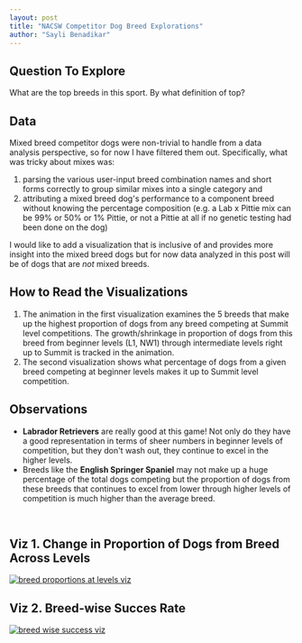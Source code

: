 ```yaml
---
layout: post
title: "NACSW Competitor Dog Breed Explorations"
author: "Sayli Benadikar"
---
```

## Question To Explore

What are the top breeds in this sport. By what definition of top?

## Data

Mixed breed competitor dogs were non-trivial to handle from a data analysis perspective, so for now I have filtered them out. Specifically, what was tricky about mixes was:
1. parsing the various user-input breed combination names and short forms correctly to group similar mixes into a single category and 
2. attributing a mixed breed dog's performance to a component breed without knowing the percentage composition (e.g. a Lab x Pittie mix can be 99% or 50% or 1% Pittie, or not a Pittie at all if no genetic testing had been done on the dog) 

I would like to add a visualization that is inclusive of and provides more insight into the mixed breed dogs but for now data analyzed in this post will be of dogs that are *not* mixed breeds.

## How to Read the Visualizations
1. The animation in the first visualization examines the 5 breeds that make up the highest proportion of dogs from any breed competing at Summit level competitions. The growth/shrinkage in proportion of dogs from this breed from beginner levels (L1, NW1) through intermediate levels right up to Summit is tracked in the animation.
2. The second visualization shows what percentage of dogs from a given breed competing at beginner levels makes it up to Summit level competition.

## Observations
- **Labrador Retrievers** are really good at this game! Not only do they have a good representation in terms of sheer numbers in beginner levels of competition, but they don't wash out, they continue to excel in the higher levels.
- Breeds like the **English Springer Spaniel** may not make up a huge percentage of the total dogs competing but the proportion of dogs from these breeds that continues to excel from lower through higher levels of competition is much higher than the average breed.
<br/>

## Viz 1. Change in Proportion of Dogs from Breed Across Levels
[![breed proportions at levels viz](https://saylibenadikar.github.io/snoot-scoop/breeds/breed_proportions_at_levels.png)](https://saylibenadikar.github.io/snoot-scoop/breeds/breed_proportions_at_levels.png)

## Viz 2. Breed-wise Succes Rate

[![breed wise success viz](https://saylibenadikar.github.io/snoot-scoop/breeds/breedwise_success.png)](https://saylibenadikar.github.io/snoot-scoop/breeds/breedwise_success.png)

